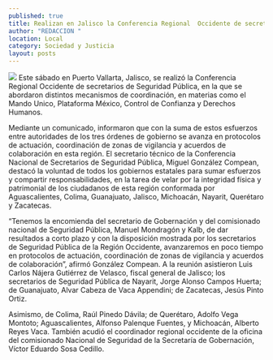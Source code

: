```yaml
---
published: true
title: Realizan en Jalisco la Conferencia Regional  Occidente de secretarios de Seguridad Pública
author: "REDACCION "
location: Local
category: Sociedad y Justicia
layout: posts
---
```


![](http://i.imgur.com/Y4W85xFm.jpg)
Este sábado en Puerto Vallarta, Jalisco, se realizó la Conferencia Regional Occidente de secretarios de Seguridad Pública, en la que se abordaron distintos mecanismos de coordinación, en materias como el Mando Unico, Plataforma México, Control de Confianza y Derechos Humanos.

Mediante un comunicado, informaron que con la suma de estos esfuerzos entre autoridades de los tres órdenes de gobierno se avanza en protocolos de actuación, coordinación de zonas de vigilancia y acuerdos de colaboración en esta región. 
El secretario técnico de la Conferencia Nacional de Secretarios de Seguridad Pública, Miguel González Compean, destacó la voluntad de todos los gobiernos estatales para sumar esfuerzos y compartir responsabilidades, en la tarea de velar por la integridad física y patrimonial de los ciudadanos de esta región conformada por Aguascalientes, Colima, Guanajuato, Jalisco, Michoacán, Nayarit, Querétaro y Zacatecas. 

“Tenemos la encomienda del secretario de Gobernación y del comisionado nacional de Seguridad Pública, Manuel Mondragón y Kalb, de dar resultados a corto plazo y con la disposición mostrada por los secretarios de Seguridad Pública de la Región Occidente, avanzaremos en poco tiempo en protocolos de actuación, coordinación de zonas de vigilancia y acuerdos de colaboración”, afirmó González Compean. 
A la reunión asistieron Luis Carlos Nájera Gutiérrez de Velasco, fiscal general de Jalisco; los secretarios de Seguridad Pública de Nayarit, Jorge Alonso Campos Huerta; de Guanajuato, Alvar Cabeza de Vaca Appendini; de Zacatecas, Jesús Pinto Ortiz.

Asimismo, de Colima, Raúl Pinedo Dávila; de Querétaro, Adolfo Vega Montoto; Aguascalientes, Alfonso Palenque Fuentes, y Michoacán, Alberto Reyes Vaca.
También acudió el coordinador regional occidente de la oficina del comisionado Nacional de Seguridad de la Secretaría de Gobernación, Víctor Eduardo Sosa Cedillo. 
